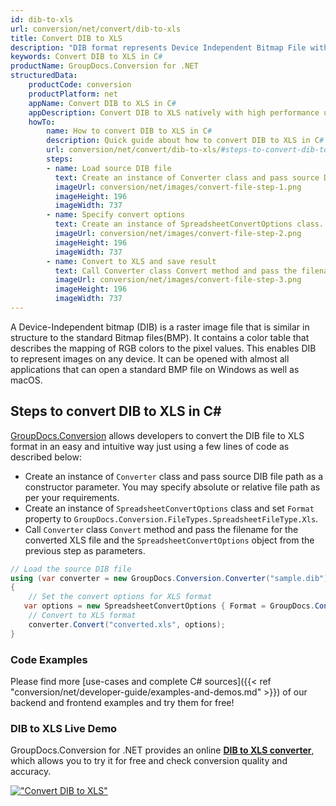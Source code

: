 ```yaml
---
id: dib-to-xls
url: conversion/net/convert/dib-to-xls
title: Convert DIB to XLS
description: "DIB format represents Device Independent Bitmap File with .dib extension. Learn how to convert DIB to XLS file programmatically in C# language using GroupDocs.Conversion for .NET library."
keywords: Convert DIB to XLS in C#
productName: GroupDocs.Conversion for .NET
structuredData:
    productCode: conversion
    productPlatform: net
    appName: Convert DIB to XLS in C#
    appDescription: Convert DIB to XLS natively with high performance using C# language and server side GroupDocs.Conversion for .NET APIs, without the use of any software like Microsoft or Open Office.
    howTo:
        name: How to convert DIB to XLS in C# 
        description: Quick guide about how to convert DIB to XLS in C# with high performance and accuracy.
        url: conversion/net/convert/dib-to-xls/#steps-to-convert-dib-to-xls-in-c
        steps:
        - name: Load source DIB file 
          text: Create an instance of Converter class and pass source DIB file path as a constructor parameter. You may specify absolute or relative file path as per your requirements. 
          imageUrl: conversion/net/images/convert-file-step-1.png
          imageHeight: 196
          imageWidth: 737
        - name: Specify convert options 
          text: Create an instance of SpreadsheetConvertOptions class.
          imageUrl: conversion/net/images/convert-file-step-2.png
          imageHeight: 196
          imageWidth: 737
        - name: Convert to XLS and save result 
          text: Call Converter class Convert method and pass the filename for the converted HTML file and the SpreadsheetConvertOptions object from the previous step as parameters.
          imageUrl: conversion/net/images/convert-file-step-3.png
          imageHeight: 196
          imageWidth: 737
---
```


A Device-Independent bitmap (DIB) is a raster image file that is similar in structure to the standard Bitmap files(BMP). It contains a color table that describes the mapping of RGB colors to the pixel values. This enables DIB to represent images on any device. It can be opened with almost all applications that can open a standard BMP file on Windows as well as macOS.

## Steps to convert DIB to XLS in C#

[GroupDocs.Conversion](https://products.groupdocs.com/conversion/net) allows developers to convert the DIB file to XLS format in an easy and intuitive way just using a few lines of code as described below:

* Create an instance of `Converter` class and pass source DIB file path as a constructor parameter. You may specify absolute or relative file path as per your requirements. 
* Create an instance of `SpreadsheetConvertOptions` class and set `Format` property to `GroupDocs.Conversion.FileTypes.SpreadsheetFileType.Xls`.
* Call `Converter` class `Convert` method and pass the filename for the converted XLS file and the `SpreadsheetConvertOptions` object from the previous step as parameters.

```csharp
// Load the source DIB file
using (var converter = new GroupDocs.Conversion.Converter("sample.dib"))
{
    // Set the convert options for XLS format
   var options = new SpreadsheetConvertOptions { Format = GroupDocs.Conversion.FileTypes.SpreadsheetFileType.Xls };
    // Convert to XLS format
    converter.Convert("converted.xls", options);
}
```

### Code Examples

Please find more [use-cases and complete C# sources]({{< ref "conversion/net/developer-guide/examples-and-demos.md" >}}) of our backend and frontend examples and try them for free!

### DIB to XLS Live Demo

GroupDocs.Conversion for .NET provides an online [**DIB to XLS converter**](https://products.groupdocs.app/conversion/dib-to-xls), which allows you to try it for free and check conversion quality and accuracy.

[!["Convert DIB to XLS"](conversion/net/images/convert-to-xls/convert-dib-to-xls.png)](https://products.groupdocs.app/conversion/dib-to-xls)
